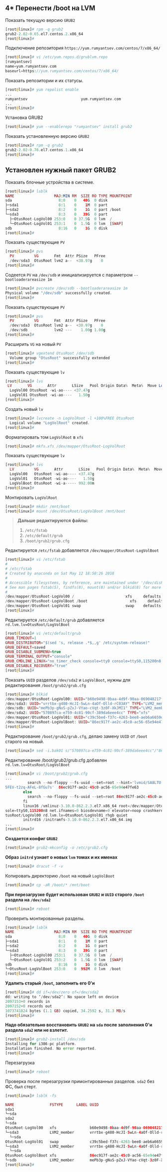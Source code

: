 ## 4* Перенести /boot на LVM

Показать текущую версию `GRUB2`
```php
[root@linux]# rpm -q grub2
grub2-2.02-0.65.el7.centos.2.x86_64
[root@linux]# 
```
Подключение репозитория `https://yum.rumyantsev.com/centos/7/x86_64/`
```php
[root@linux]# vi /etc/yum.repos.d/grublvm.repo
[rumyantsev]
name=yum.rumyantsev.com
baseurl=https://yum.rumyantsev.com/centos/7/x86_64/
```
Показать репозитории и их статусы.
```php
[root@linux]# yum repolist enable
...
rumyantsev                        yum.rumyantsev.com                                                     enabled:     14
...
[root@linux]# 
```
Установка GRUB2
```php
[root@linux]# yum --enablerepo "rumyantsev" install grub2
```
Показать установленную версию `GRUB2`
```php
[root@linux]# rpm -q grub2
grub2-2.02-0.76.el7.centos.1.x86_64
[root@linux]# 
```
## Установлен нужный пакет GRUB2

Показать блочные устройства в системе.
```php
[root@linux]# lsblk
NAME                  MAJ:MIN RM  SIZE RO TYPE MOUNTPOINT
sda                     8:0    0   40G  0 disk
├─sda1                  8:1    0    1M  0 part
├─sda2                  8:2    0    1G  0 part /boot
└─sda3                  8:3    0   39G  0 part
  ├─OtusRoot-LogVol00 253:0    0 37.5G  0 lvm  /
  └─OtusRoot-LogVol01 253:1    0  1.5G  0 lvm  [SWAP]
sdb                     8:16   0    1G  0 disk
[root@linux]# 
```
Показать существующие `PV`
```php
[root@linux]# pvs
  PV         VG       Fmt  Attr PSize   PFree
  /dev/sda3  OtusRoot lvm2 a--  <38.97g    0
[root@linux]# 
```
Содеется `PV` на `/dev/sdb` и инициализируется с параметром `--bootloaderareasize 1m`
```php
[root@linux]# pvcreate /dev/sdb --bootloaderareasize 1m
Physical volume "/dev/sdb" successfully created.
[root@linux]# 
```
Показать существующие `PV`
```php
[root@linux]# pvs
  PV         VG       Fmt  Attr PSize   PFree
  /dev/sda3  OtusRoot lvm2 a--  <38.97g    0
  /dev/sdb            lvm2 ---    1.00g 1.00g
[root@linux]# 
```
Расширить `VG` на новый `PV`
```php
[root@linux]# vgextend OtusRoot /dev/sdb
  Volume group "OtusRoot" successfully extended
[root@linux]# 
```
Показать существующие `lv` 
```php
[root@linux]# lvs
 LV       VG       Attr       LSize   Pool Origin Data%  Meta%  Move Log Cpy%Sync Convert
  LogVol00 OtusRoot -wi-ao---- <37.47g
  LogVol01 OtusRoot -wi-ao----   1.50g
[root@linux]#
```
Создать новый `lv`
```php
[root@linux]# lvcreate -n LogVolRoot -l +100%FREE OtusRoot
  Logical volume "LogVolRoot" created.
[root@linux]# 
```
Форматировать том `LogVolRoot` в `xfs`
```php
[root@linux]# mkfs.xfs /dev/mapper/OtusRoot-LogVolRoot
```
Показать существующие `lv` 
```php
[root@linux]# lvs
  LV         VG       Attr       LSize   Pool Origin Data%  Meta%  Move Log Cpy%Sync Convert
  LogVol00   OtusRoot -wi-ao---- <37.47g
  LogVol01   OtusRoot -wi-ao----   1.50g
  LogVolBoot OtusRoot -wi-a----- 992.00m
[root@linux]# 
```
Монтировать `LogVolRoot`
```php
[root@linux]# mkdir /mnt/boot
[root@linux]# mount /dev/OtusRoot/LogVolBoot /mnt/boot
```
> __Дальше редактируются файлы:__  
> 	1. `/etc/fstab`  
> 	2. `/etc/default/grub`  
>   3. `/boot/grub2/grub.cfg`  

Редактируется `/etc/fstab`  добавляется `/dev/mapper/OtusRoot-LogVolBoot`
```php
[root@linux]# vi /etc/fstab
#
# /etc/fstab
# Created by anaconda on Sat May 12 18:50:26 2018
#
# Accessible filesystems, by reference, are maintained under '/dev/disk'
# See man pages fstab(5), findfs(8), mount(8) and/or blkid(8) for more info
#
/dev/mapper/OtusRoot-LogVol00 /                       xfs     defaults        0 0
/dev/mapper/OtusRoot-LogVolBoot /boot                   xfs     defaults        0 0
/dev/mapper/OtusRoot-LogVol01 swap                    swap    defaults        0 0
[root@linux]# 
```
Редактируется `/etc/default/grub` добавляется `rd.lvm.lv=OtusRoot/LogVolBoot`
```php
[root@linux]# vi /etc/default/grub
GRUB_TIMEOUT=1
GRUB_DISTRIBUTOR="$(sed 's, release .*$,,g' /etc/system-release)"
GRUB_DEFAULT=saved
GRUB_DISABLE_SUBMENU=true
GRUB_TERMINAL_OUTPUT="console"
GRUB_CMDLINE_LINUX="no_timer_check console=tty0 console=ttyS0,115200n8 net.ifnames=0 biosdevname=0 elevator=noop crashkernel=auto rd.lvm.lv=OtusRoot/LogVolBoot rd.lvm.lv=OtusRoot/LogVol00 rd.lvm.lv=OtusRoot/LogVol01 rhgb quiet"
GRUB_DISABLE_RECOVERY="true"
[root@linux]# 
```
Показать `UUID` разделов `/dev/sda2` и `LogVolBoot`, нужны для редактирования `/boot/grub2/grub.cfg`
```php
[root@linux]# blkid
/dev/mapper/OtusRoot-LogVol00: UUID="b60e9498-0baa-4d9f-90aa-069048217fee" TYPE="xfs"
/dev/sda3: UUID="vrrtbx-g480-HcJI-5wLn-4aOf-Olld-rC03AY" TYPE="LVM2_member"
/dev/sdb: UUID="mePb3p-gNuS-pZxJ-VYao-cVqt-3z0F-XkJMI1" TYPE="LVM2_member"
/dev/sda2: UUID="570897ca-e759-4c81-90cf-389da6eee4cc" TYPE="xfs"
/dev/mapper/OtusRoot-LogVol01: UUID="c39c5bed-f37c-4263-bee8-aeb6a6659d7b" TYPE="swap"
/dev/mapper/OtusRoot-LogVolBoot: UUID="86ec917f-ae2c-45c0-ac56-65e94e47fe63" TYPE="xfs"
[root@linux]# 
```
Редактирование `/boot/grub2/grub.cfg`, делаю  замену `UUID` от `/boot` старого на новый.
```php
[root@linux]# sed -i.bak01 s/"570897ca-e759-4c81-90cf-389da6eee4cc"/"86ec917f-ae2c-45c0-ac56-65e94e47fe63"/g /boot/grub2/grub.cfg
```

Редактирование /boot/grub2/grub.cfg добавлен `rd.lvm.lv=OtusRoot/LogVolBoot`
```php
[root@linux]# vi /boot/grub2/grub.cfg
...
          search --no-floppy --fs-uuid --set=root --hint='lvmid/SA8LTU-F2yz-FEV1-RdgT-hw0Z-iRxh-yHFKuU/Jd6uB7-q8Q5-qmZv-
5FEV-t2zq-AFeL-8fGu7s'  86ec917f-ae2c-45c0-ac56-65e94e47fe63
        else
          search --no-floppy --fs-uuid --set=root 86ec917f-ae2c-45c0-ac56-65e94e47fe63
        fi
        linux16 /vmlinuz-3.10.0-862.2.3.el7.x86_64 root=/dev/mapper/OtusRoot-LogVol00 ro no_timer_check console=tty0 con
sole=ttyS0,115200n8 net.ifnames=0 biosdevname=0 elevator=noop crashkernel=auto rd.lvm.lv=OtusRoot/LogVolBoot rd.lvm.lv=O
tusRoot/LogVol00 rd.lvm.lv=OtusRoot/LogVol01 rhgb quiet
        initrd16 /initramfs-3.10.0-862.2.3.el7.x86_64.img
...
[root@linux]# 
```
__Создается конфиг `GRUB2`__
```php
[root@linux]# grub2-mkconfig -o /etc/grub2.cfg
```
__Образ `initrd` узнает о новых `lvm`  томах и их именах__
```php
[root@linux]# dracut -f -v
```
Копировать директорию `/boot` на новый `LogVolBoot`
```php
[root@linux]# cp -aR /boot/* /mnt/boot
```
__При перезагрузке будет использован `GRUB2` и `UUID` старого `/boot` раздела на `/dev/sda2`__
```php
[root@linux]# reboot
```
Проверить монтированные разделы.
```php
[root@linux]# lsblk
NAME                  MAJ:MIN RM  SIZE RO TYPE MOUNTPOINT
sda                     8:0    0   40G  0 disk
├─sda1                  8:1    0    1M  0 part
├─sda2                  8:2    0    1G  0 part
└─sda3                  8:3    0   39G  0 part
  ├─OtusRoot-LogVol00 253:1    0 37.5G  0 lvm  /
  └─OtusRoot-LogVol01 253:2    0  1.5G  0 lvm  [SWAP]
sdb                     8:16   0    1G  0 disk
└─OtusRoot-LogVolBoot 253:0    0  992M  0 lvm  /boot
[root@linux]# 
```
__Удалить старый `/boot`, заполнить его 0'и__
```php
[root@linux]# dd if=/dev/zero of=/dev/sda2
dd: writing to ‘/dev/sda2’: No space left on device
2097153+0 records in
2097152+0 records out
1073741824 bytes (1.1 GB) copied, 34.2592 s, 31.3 MB/s
[root@linux]# 
```
__Надо обязательно восстановить `GRUB2` на `sda` после заполнения 0'и раздела `sda2` или не взлетит.__
```php
[root@linux]# grub2-install /dev/sda
Installing for i386-pc platform.
Installation finished. No error reported.
[root@linux]#
```
Перезагрузка
```php
[root@linux]# reboot
```
Проверка после перезагрузки примонтированных разделов. 
`sda2` без ФС, был стерт.
```php
[root@linux]# lsblk -fs

NAME                FSTYPE      LABEL UUID                                   MOUNTPOINT
sda1
└─sda
sda2
└─sda
OtusRoot-LogVol00   xfs               b60e9498-0baa-4d9f-90aa-069048217fee   /
└─sda3              LVM2_member       vrrtbx-g480-HcJI-5wLn-4aOf-Olld-rC03AY
  └─sda
OtusRoot-LogVol01   swap              c39c5bed-f37c-4263-bee8-aeb6a6659d7b   [SWAP]
└─sda3              LVM2_member       vrrtbx-g480-HcJI-5wLn-4aOf-Olld-rC03AY
  └─sda
OtusRoot-LogVolBoot xfs               86ec917f-ae2c-45c0-ac56-65e94e47fe63   /boot
└─sdb               LVM2_member       mePb3p-gNuS-pZxJ-VYao-cVqt-3z0F-XkJMI1
[root@linux]# 
```

